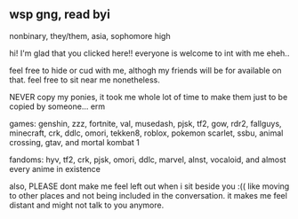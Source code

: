 ## wsp gng, read byi
nonbinary, they/them, asia, sophomore high




hi! I'm glad that you clicked here!! everyone is welcome to int with me eheh..

feel free to hide or cud with me, althogh my friends will be for available on that. feel free to sit near me nonetheless.

NEVER copy my ponies, it took me whole lot of time to make them just to be copied by someone... erm

games: genshin, zzz, fortnite, val, musedash, pjsk, tf2, gow, rdr2, fallguys, minecraft, crk, ddlc, omori, tekken8, roblox, pokemon scarlet, ssbu, animal crossing, gtav, and mortal kombat 1

fandoms: hyv, tf2, crk, pjsk, omori, ddlc, marvel, alnst, vocaloid, and almost every anime in existence

also, PLEASE dont make me feel left out when i sit beside you :(( like moving to other places and not being included in the conversation. it makes me feel distant and might not talk to you anymore.




